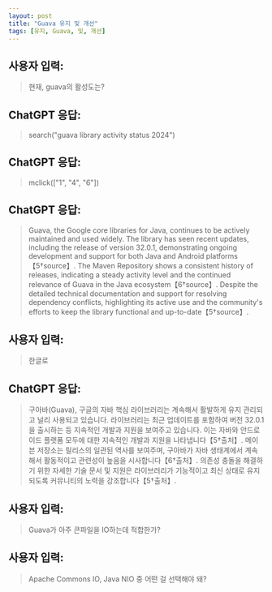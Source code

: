 ```yaml
---
layout: post
title: "Guava 유지 및 개선"
tags: [유지, Guava, 및, 개선]
---
```


## 사용자 입력:
> 현재, guava의 활성도는?

## ChatGPT 응답:
> search("guava library activity status 2024")

## ChatGPT 응답:
> mclick(["1", "4", "6"])

## ChatGPT 응답:
> Guava, the Google core libraries for Java, continues to be actively maintained and used widely. The library has seen recent updates, including the release of version 32.0.1, demonstrating ongoing development and support for both Java and Android platforms【5†source】. The Maven Repository shows a consistent history of releases, indicating a steady activity level and the continued relevance of Guava in the Java ecosystem【6†source】. Despite the detailed technical documentation and support for resolving dependency conflicts, highlighting its active use and the community's efforts to keep the library functional and up-to-date【5†source】.

## 사용자 입력:
> 한글로

## ChatGPT 응답:
> 구아바(Guava), 구글의 자바 핵심 라이브러리는 계속해서 활발하게 유지 관리되고 널리 사용되고 있습니다. 라이브러리는 최근 업데이트를 포함하여 버전 32.0.1을 출시하는 등 지속적인 개발과 지원을 보여주고 있습니다. 이는 자바와 안드로이드 플랫폼 모두에 대한 지속적인 개발과 지원을 나타냅니다【5†출처】. 메이븐 저장소는 릴리스의 일관된 역사를 보여주며, 구아바가 자바 생태계에서 계속해서 활동적이고 관련성이 높음을 시사합니다【6†출처】. 의존성 충돌을 해결하기 위한 자세한 기술 문서 및 지원은 라이브러리가 기능적이고 최신 상태로 유지되도록 커뮤니티의 노력을 강조합니다【5†출처】.

## 사용자 입력:
> Guava가 아주 큰파일을 IO하는데 적합한가?

## 사용자 입력:
>  Apache Commons IO, Java NIO 중 어떤 걸 선택해야 돼?

